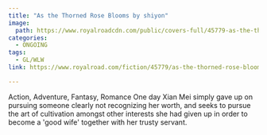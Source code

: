 ```yaml
---
title: "As the Thorned Rose Blooms by shiyon"
image:
  path: https://www.royalroadcdn.com/public/covers-full/45779-as-the-thorned-rose-blooms.jpg
categories:
  - ONGOING
tags:
  - GL/WLW
link: https://www.royalroad.com/fiction/45779/as-the-thorned-rose-blooms

---
```

Action, Adventure, Fantasy, Romance
One day Xian Mei simply gave up on pursuing someone clearly not recognizing her worth, and seeks to pursue the art of cultivation amongst other interests she had given up in order to become a 'good wife' together with her trusty servant.

